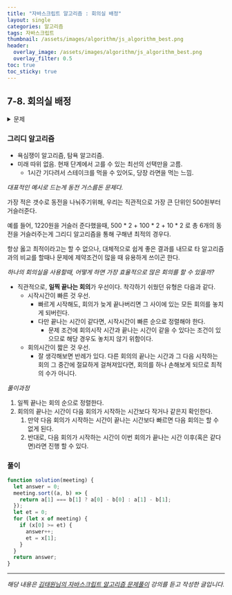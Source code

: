 ```yaml
---
title: "자바스크립트 알고리즘 : 회의실 배정"
layout: single
categories: 알고리즘
tags: 자바스크립트
thumbnail: /assets/images/algorithm/js_algorithm_best.png
header:
  overlay_image: /assets/images/algorithm/js_algorithm_best.png
  overlay_filter: 0.5
toc: true
toc_sticky: true
---
```


## 7-8. 회의실 배정

<details>
<summary>문제</summary>
<div markdown="1">

<br>

한 개의 회의실이 있는데 이를 사용하고자 하는 n개의 회의들에 대하여 회의실 사용표를 만들
려고 한다. 각 회의에 대해 시작시간과 끝나는 시간이 주어져 있고, 각 회의가 겹치지 않게 하
면서 회의실을 사용할 수 있는 최대수의 회의를 찾아라. 단, 회의는 한번 시작하면 중간에 중
단될 수 없으며 한 회의가 끝나는 것과 동시에 다음 회의가 시작될 수 있다.

_입력설명_

- 첫째 줄에 회의의 수 n(1<=n<=100,000)이 주어진다. 둘째 줄부터 n+1 줄까지 각 회의의 정보가 주어지는데 이것은 공백을 사이에 두고 회의의 시작시간과 끝나는 시간이 주어진다.
- 회의의 시작시간과 끝나는 시간의 조건은 (시작시간 <= 끝나는 시간)입니다.

_출력설명_

- 첫째 줄에 최대 사용할 수 있는 회의 수를 출력하여라.

_입력예제_

- 5
- 1 4
- 2 3
- 3 5
- 4 6
- 5 7

_출력예제_

- 3

</div>
</details>

### 그리디 알고리즘

- 욕심쟁이 알고리즘, 탐욕 알고리즘.
- 미래 따위 없음. 현재 단계에서 고를 수 있는 최선의 선택만을 고름.
  - 1시간 기다려서 스테이크를 먹을 수 있어도, 당장 라면을 먹는 느낌.

_대표적인 예시로 드는게 동전 거스름돈 문제다._

가장 적은 갯수로 동전을 나눠주기위해, 우리는 직관적으로 가장 큰 단위인 500원부터 거슬러준다.

예를 들어, 1220원을 거슬러 준다했을때, 500 \* 2 + 100 \* 2 + 10 \* 2 로 총 6개의 동전을 거슬러주는게 그리디 알고리즘을 통해 구해낸 최적의 경우다.

항상 옳고 최적이라고는 할 수 없으나, 대체적으로 쉽게 좋은 결과를 내므로 타 알고리즘과의 비교를 할때나 문제에 제약조건이 많을 때 유용하게 쓰이곤 한다.

_하나의 회의실을 사용할때, 어떻게 하면 가장 효율적으로 많은 회의를 할 수 있을까?_

- 직관적으로, **일찍 끝나는 회의**가 우선이다. 착각하기 쉬웠던 유형은 다음과 같다.
  - 시작시간이 빠른 것 우선.
    - 빠르게 시작해도, 회의가 늦게 끝나버리면 그 사이에 있는 모든 회의를 놓치게 되버린다.
    - 다만 끝나는 시간이 같다면, 시작시간이 빠른 순으로 정렬해야 한다.
      - 문제 조건에 회의시작 시간과 끝나는 시간이 같을 수 있다는 조건이 있으므로 해당 경우도 놓치지 않기 위함이다.
  - 회의시간이 짧은 것 우선.
    - 잘 생각해보면 반례가 있다. 다른 회의의 끝나는 시간과 그 다음 시작하는 회의 그 중간에 절묘하게 걸쳐져있다면, 회의를 하나 손해보게 되므로 최적의 수가 아니다.

_풀이과정_

1. 일찍 끝나는 회의 순으로 정렬한다.
2. 회의의 끝나는 시간이 다음 회의가 시작하는 시간보다 작거나 같은지 확인한다.
   1. 만약 다음 회의가 시작하는 시간이 끝나는 시간보다 빠르면 다음 회의는 할 수 없게 된다.
   2. 반대로, 다음 회의가 시작하는 시간이 이번 회의가 끝나는 시간 이후(혹은 같다면)라면 진행 할 수 있다.

### 풀이

```jsx
function solution(meeting) {
  let answer = 0;
  meeting.sort((a, b) => {
    return a[1] === b[1] ? a[0] - b[0] : a[1] - b[1];
  });
  let et = 0;
  for (let x of meeting) {
    if (x[0] >= et) {
      answer++;
      et = x[1];
    }
  }
  return answer;
}
```

---

_해당 내용은 [김태원님의 자바스크립트 알고리즘 문제풀이](https://www.inflearn.com/course/%EC%9E%90%EB%B0%94%EC%8A%A4%ED%81%AC%EB%A6%BD%ED%8A%B8-%EC%95%8C%EA%B3%A0%EB%A6%AC%EC%A6%98-%EB%AC%B8%EC%A0%9C%ED%92%80%EC%9D%B4/dashboard) 강의를 듣고 작성한 글입니다._
